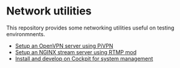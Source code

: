# Network utilities

This repository provides some networking utilities useful on testing environmnents.

- [Setup an OpenVPN server using PiVPN](PiVPN_Local_Server/Readme.md)
- [Setup an NGINX stream server using RTMP mod](NGINX_Stream_Server/Readme.md)
- [Install and develop on Cockpit for system management](Cockpit_Server_Monitor/Readme.md)